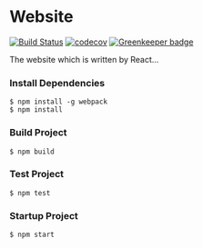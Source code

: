 # Website

[![Build Status](https://travis-ci.com/Jason-ZW/website.svg?branch=master)](https://travis-ci.com/Jason-ZW/website)
[![codecov](https://codecov.io/gh/Jason-ZW/website/branch/master/graph/badge.svg)](https://codecov.io/gh/Jason-ZW/website) [![Greenkeeper badge](https://badges.greenkeeper.io/Jason-ZW/website.svg)](https://greenkeeper.io/)

The website which is written by React...

### Install Dependencies
```
$ npm install -g webpack
$ npm install
```

### Build Project
```
$ npm build
```

### Test Project
```
$ npm test
```

### Startup Project
```
$ npm start
```